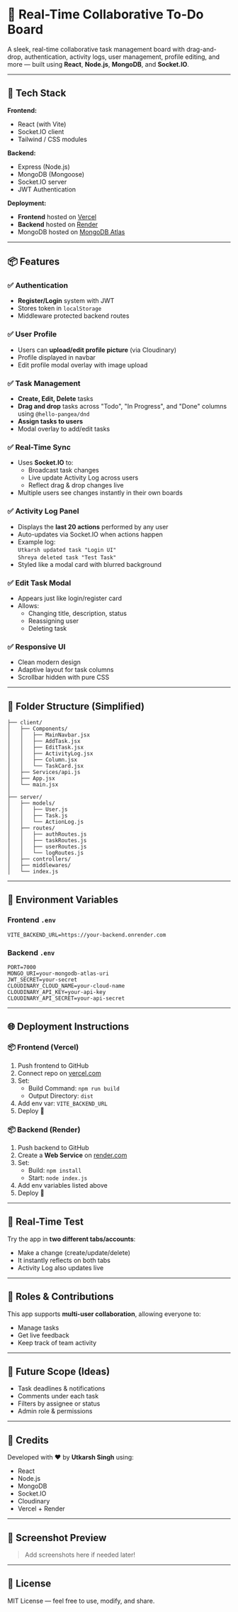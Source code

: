 # 🧠 Real-Time Collaborative To-Do Board

A sleek, real-time collaborative task management board with drag-and-drop, authentication, activity logs, user management, profile editing, and more — built using **React**, **Node.js**, **MongoDB**, and **Socket.IO**.

---

## 🚀 Tech Stack

**Frontend:**
- React (with Vite)
- Socket.IO client
- Tailwind / CSS modules

**Backend:**
- Express (Node.js)
- MongoDB (Mongoose)
- Socket.IO server
- JWT Authentication

**Deployment:**
- **Frontend** hosted on [Vercel](https://vercel.com)
- **Backend** hosted on [Render](https://render.com)
- MongoDB hosted on [MongoDB Atlas](https://www.mongodb.com/cloud/atlas)

---

## 📦 Features

### ✅ Authentication
- **Register/Login** system with JWT
- Stores token in `localStorage`
- Middleware protected backend routes

### ✅ User Profile
- Users can **upload/edit profile picture** (via Cloudinary)
- Profile displayed in navbar
- Edit profile modal overlay with image upload

### ✅ Task Management
- **Create, Edit, Delete** tasks
- **Drag and drop** tasks across "Todo", "In Progress", and "Done" columns using `@hello-pangea/dnd`
- **Assign tasks to users**
- Modal overlay to add/edit tasks

### ✅ Real-Time Sync
- Uses **Socket.IO** to:
  - Broadcast task changes
  - Live update Activity Log across users
  - Reflect drag & drop changes live
- Multiple users see changes instantly in their own boards

### ✅ Activity Log Panel
- Displays the **last 20 actions** performed by any user
- Auto-updates via Socket.IO when actions happen
- Example log:  
  `Utkarsh updated task "Login UI"`  
  `Shreya deleted task "Test Task"`
- Styled like a modal card with blurred background

### ✅ Edit Task Modal
- Appears just like login/register card
- Allows:
  - Changing title, description, status
  - Reassigning user
  - Deleting task

### ✅ Responsive UI
- Clean modern design
- Adaptive layout for task columns
- Scrollbar hidden with pure CSS

---

## 📁 Folder Structure (Simplified)

```
├── client/
│   ├── Components/
│   │   ├── MainNavbar.jsx
│   │   ├── AddTask.jsx
│   │   ├── EditTask.jsx
│   │   ├── ActivityLog.jsx
│   │   ├── Column.jsx
│   │   └── TaskCard.jsx
│   ├── Services/api.js
│   ├── App.jsx
│   └── main.jsx
│
├── server/
│   ├── models/
│   │   ├── User.js
│   │   ├── Task.js
│   │   └── ActionLog.js
│   ├── routes/
│   │   ├── authRoutes.js
│   │   ├── taskRoutes.js
│   │   ├── userRoutes.js
│   │   └── logRoutes.js
│   ├── controllers/
│   ├── middlewares/
│   └── index.js
```

---

## 🔐 Environment Variables

### Frontend `.env`
```
VITE_BACKEND_URL=https://your-backend.onrender.com
```

### Backend `.env`
```
PORT=7000
MONGO_URI=your-mongodb-atlas-uri
JWT_SECRET=your-secret
CLOUDINARY_CLOUD_NAME=your-cloud-name
CLOUDINARY_API_KEY=your-api-key
CLOUDINARY_API_SECRET=your-api-secret
```

---

## 🌐 Deployment Instructions

### 📦 Frontend (Vercel)
1. Push frontend to GitHub
2. Connect repo on [vercel.com](https://vercel.com)
3. Set:
   - Build Command: `npm run build`
   - Output Directory: `dist`
4. Add env var: `VITE_BACKEND_URL`
5. Deploy 🚀

### 📦 Backend (Render)
1. Push backend to GitHub
2. Create a **Web Service** on [render.com](https://render.com)
3. Set:
   - Build: `npm install`
   - Start: `node index.js`
4. Add env variables listed above
5. Deploy 🚀

---

## 🧪 Real-Time Test

Try the app in **two different tabs/accounts**:
- Make a change (create/update/delete)
- It instantly reflects on both tabs
- Activity Log also updates live

---

## 👥 Roles & Contributions

This app supports **multi-user collaboration**, allowing everyone to:
- Manage tasks
- Get live feedback
- Keep track of team activity

---

## 🧊 Future Scope (Ideas)
- Task deadlines & notifications
- Comments under each task
- Filters by assignee or status
- Admin role & permissions

---

## 🤝 Credits

Developed with ❤️ by **Utkarsh Singh** using:
- React
- Node.js
- MongoDB
- Socket.IO
- Cloudinary
- Vercel + Render

---

## 📸 Screenshot Preview

> Add screenshots here if needed later!

---

## 📝 License

MIT License — feel free to use, modify, and share.
